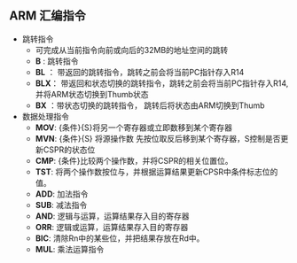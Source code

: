 ## ARM 汇编指令
- 跳转指令
   - 可完成从当前指令向前或向后的32MB的地址空间的跳转
   - **B** : 跳转指令
   - **BL** ： 带返回的跳转指令，跳转之前会将当前PC指针存入R14
   - **BLX**： 带返回和状态切换的跳转指令，跳转之前会将当前PC指针存入R14, 并将ARM状态切换到Thumb状态
   - **BX** ：带状态切换的跳转指令， 跳转后将状态由ARM切换到Thumb
- 数据处理指令
   - **MOV**: {条件}{S}将另一个寄存器或立即数移到某个寄存器
   - **MVN**: {条件}{S} 将源操作数 先按位取反后移到某个寄存器，S控制是否更新CSPR的状态位
   - **CMP**: {条件}比较两个操作数，并将CSPR的相关位置位。
   - **TST**: 将两个操作数按位与，并根据运算结果更新CPSR中条件标志位的值。
   - **ADD**: 加法指令
   - **SUB**: 减法指令
   - **AND**: 逻辑与运算，运算结果存入目的寄存器
   - **ORR**: 逻辑或运算，运算结果存入目的寄存器
   - **BIC**: 清除Rn中的某些位，并把结果存放在Rd中。
   - **MUL**: 乘法运算指令
